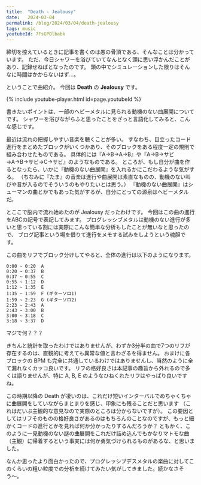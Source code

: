 ```yaml
---
title:  "Death - Jealousy"
date:   2024-03-04
permalink: /blog/2024/03/04/death-jealousy
tags: music
youtubeId: 7FsGPOlbabk
---
```


締切を控えているときに記事を書くのは愚の骨頂である、そんなことは分かっています。
ただ、今日シャワーを浴びていてなんとなく頭に思い浮かんだことがあり、記録せねばとなったのです。
頭の中でシミュレーションした限りはそんなに時間はかからないはず…。

ということで曲紹介。
今回は **Death** の **Jealousy** です。

{% include youtube-player.html id=page.youtubeId %}

書きたいポイントは、一部のヘビーメタルに見られる動機のない曲展開についてです。
シャワーを浴びながらふと思ったことをざっと言語化してみると、こんな感じです。

最近は流れの把握しやすい音楽を聴くことが多い。
すなわち、目立ったコード進行をまとめたブロックがいくつかあり、そのブロックをある程度一定の規則で組み合わせたものである。
具体的には『A→B→A→B』や『A→B→サビ→A→B→サビ→C→サビ』のようなものである。
ところが、もし自分が曲を作るとなったら、いかに『動機のない曲展開』を入れるかにこだわるような気がする。
（ちなみに『たま』の音楽は進行や曲展開は素直なものの、動機のない叫びや音が入るのでそういうのもやりたいとは思う。）
『動機のない曲展開』はシューマンの曲とかでもあった気がするが、自分にとっての源泉はヘビーメタルだ。

とここで脳内で流れ始めたのが Jealousy だったわけです。
今回はこの曲の進行をABCの記号で表記してみます。
プログレッシブメタルは動機のない進行が多いと思っている割には実際にこんな簡単な分析もしたことが無いなと思ったので、
ブログ記事という場を借りて進行をメモする試みをしようという魂胆です。

この曲をリフでブロック分けしてやると、全体の進行は以下のようになります。

```
0:00 ~ 0:20  A
0:20 ~ 0:37  B
0:37 ~ 0:55  C
0:55 ~ 1:12  D
1:12 ~ 1:35  E
1:35 ~ 1:59  F (ギターソロ1)
1:59 ~ 2:23  G (ギターソロ2)
2:23 ~ 2:43  A
2:43 ~ 3:00  B
3:00 ~ 3:18  C
3:18 ~ 3:37  D
```

マジで何？？？

きちんと統計を取ったわけではありませんが、わずか3分半の曲で7つのリフが存在するのは、直観的に考えても異常な値と言わざるを得ません。
おまけに各ブロックの BPM も完全に共通しているわけではありませんし、当然のように全て漏れなくカッコ良いです。
リフの格好良さは本記事の趣旨から外れるので多くは語りませんが、特に A, B, E のようなひねくれたリフはやっぱり良いですね。

この時期以降の Death が凄いのは、これだけ短いインターバルでめちゃくちゃに曲展開をしていながらまとまりを感じ、印象にも残ることだと思います
（これはだいぶ主観的な意見なので実際のところは分からないですが）。
この要因としてはリフそのものの格好良さがあるのはもちろんのことなのですが、もっと細かくコードの進行とかを見れば何か分かったりするんだろうか？
ともかく、このように一見動機のない謎の曲展開をこれだけ詰め込んでもかなりマトモな曲（主観）に帰着するという事実には何か勇気づけられるものがあるな、と思いました。

なんか思ったより面白かったので、プログレッシブデスメタルの楽曲に対してこのくらいの粗い粒度での分析を続けてみたい気がしてきました。続かなさそう〜。
